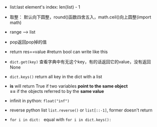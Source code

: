 * list:last element's index: len(list) - 1

* 取整： 默认向下圆整，round()函数四舍五入，math.ceil()向上圆整(import math)

* range --> list

* pop返回pop掉的值

* return res==value #return bool can write like this

* ```dict.get(key)```
查看字典中有无这个key，有的话返回它的value，没有返回None

* ```dict.keys()```
return all key in the dict with a list

* **is** will return True if two variables **point to the same object** </br>
  **==** if the objects referred to by the **same value**

* infinit in python: ```float("inf")```

* reverse python list ```list.reverse()``` or ```list[::-1]```, former doesn't return

* ```for i in dict: ``` equal with ```for i in dict.keys():```
